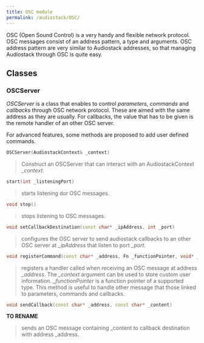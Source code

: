 ```yaml
---
title: OSC module
permalink: /audiostack/OSC/
---
```



OSC (Open Sound Control) is a very handy and flexible network protocol. OSC messages consist of an address pattern, a type and arguments. OSC address pattern are very similar to Audiostack addresses, so that managing Audiostack through OSC is quite easy.

## Classes

### OSCServer

*OSCServer* is a class that enables to control *parameters*, *commands* and *callbacks* through OSC network protocol. These are aimed with the same address as they are usually. For callbacks, the value that has to be given is the remote handler of an other OSC server.

For advanced features, some methods are proposed to add user defined commands.

```cpp
OSCServer(AudiostackContext& _context)
```
>	Construct an OSCServer that can interact with an AudiostackContext *_context*.

```cpp
start(int _listeningPort)
```
>	starts listening dor OSC messages.

```cpp
void stop()
```
> stops listening to OSC messages.

```cpp
void setCallbackDestination(const char* _ipAddress, int _port)
```
> configures the OSC server to send audiostack callbacks to an other OSC server at *_ipAddress* that listen to port *_port*.

```cpp
void registerCommand(const char* _address, Fn _functionPointer, void* _context)
```
> registers a handler called when receiving an OSC message at address *_address*. The *_context* argument can be used to store custom user information. *_functionPointer* is a function pointer of a supported type. 
This method is useful to handle other message that those linked to parameters, commands and callbacks.

```cpp
void sendCallback(const char* _address, const char* _content)
```
**TO RENAME**
> sends an OSC message containing _content to callback destination with address _address.